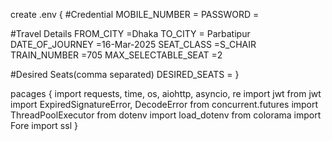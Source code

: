 create .env {
#Credential
MOBILE_NUMBER =
PASSWORD =

#Travel Details
FROM_CITY =Dhaka
TO_CITY = Parbatipur
DATE_OF_JOURNEY =16-Mar-2025
SEAT_CLASS =S_CHAIR
TRAIN_NUMBER =705
MAX_SELECTABLE_SEAT =2

#Desired Seats(comma separated)
DESIRED_SEATS =
}

pacages
{
import requests, time, os, aiohttp, asyncio, re
import jwt
from jwt import ExpiredSignatureError, DecodeError
from concurrent.futures import ThreadPoolExecutor
from dotenv import load_dotenv
from colorama import Fore
import ssl
}
